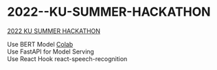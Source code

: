 # 2022--KU-SUMMER-HACKATHON
[2022 KU SUMMER HACKATHON](https://github.com/injoonH/2022-ku-summer-hackathon)  
  

Use BERT Model [Colab](https://colab.research.google.com/drive/1pA8p44I-Qe1vcmws8sU5iLdtqT8Yp2w5?usp=sharing)  
Use FastAPI for Model Serving  
Use React Hook react-speech-recognition
